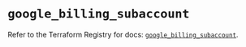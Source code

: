 # `google_billing_subaccount`

Refer to the Terraform Registry for docs: [`google_billing_subaccount`](https://registry.terraform.io/providers/hashicorp/google/5.39.1/docs/resources/billing_subaccount).
